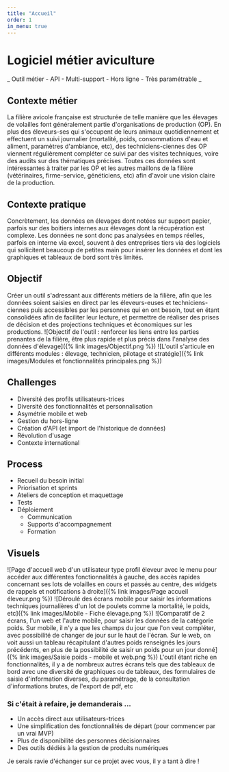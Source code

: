 ```yaml
---
title: "Accueil"
order: 1
in_menu: true
---
```

# Logiciel métier aviculture

_ Outil métier - API - Multi-support - Hors ligne - Très paramétrable _

## Contexte métier

La filière avicole française est structurée de telle manière que les élevages de volailles font généralement partie d'organisations de production (OP). En plus des éleveurs-ses qui s'occupent de leurs animaux quotidiennement et effectuent un suivi journalier (mortalité, poids, consommations d'eau et aliment, paramètres d'ambiance, etc), des techniciens-ciennes des OP viennent régulièrement compléter ce suivi par des visites techniques, voire des audits sur des thématiques précises.
Toutes ces données sont intéressantes à traiter par les OP et les autres maillons de la filière (vétérinaires, firme-service, généticiens, etc) afin d'avoir une vision claire de la production.

## Contexte pratique

Concrètement, les données en élevages dont notées sur support papier, parfois sur des boitiers internes aux élevages dont la récupération est complexe. Les données ne sont donc pas analysées en temps réelles, parfois en interne via excel, souvent à des entreprises tiers via des logiciels qui sollicitent beaucoup de petites main pour insérer les données et dont les graphiques et tableaux de bord sont très limités.

## Objectif

Créer un outil s'adressant aux différents métiers de la filière, afin que les données soient saisies en direct par les éleveurs-euses et techniciens-ciennes puis accessibles par les personnes qui en ont besoin, tout en étant consolidées afin de faciliter leur lecture, et permettre de réaliser des prises de décision et des projections techniques et économiques sur les productions.
![Objectif de l'outil : renforcer les liens entre les parties prenantes de la filière, être plus rapide et plus précis dans l'analyse des données d'élevage]({% link images/Objectif.png %})
![L'outil s'articule en différents modules : élevage, technicien, pilotage et stratégie]({% link images/Modules et fonctionnalités principales.png %})

## Challenges

- Diversité des profils utilisateurs-trices  
- Diversité des fonctionnalités et personnalisation  
- Asymétrie mobile et web  
- Gestion du hors-ligne  
- Création d'API (et import de l'historique de données)  
- Révolution d'usage  
- Contexte international 


## Process
- Recueil du besoin initial
- Priorisation et sprints
- Ateliers de conception et maquettage
- Tests
- Déploiement
  - Communication
  - Supports d'accompagnement
  - Formation

## Visuels
![Page d'accueil web d'un utilisateur type profil éleveur avec le menu pour accéder aux différentes fonctionnalités à gauche, des accès rapides concernant ses lots de volailles en cours et passés au centre, des widgets de rappels et notifications à droite]({% link images/Page accueil éleveur.png %})
![Déroulé des écrans mobile pour saisir les informations techniques journalières d'un lot de poulets comme la mortalité, le poids, etc]({% link images/Mobile - Fiche élevage.png %})
![Comparatif de 2 écrans, l'un web et l'autre mobile, pour saisir les données de la catégorie poids. Sur mobile, il n'y a que les champs du jour que l'on veut compléter, avec possibilité de changer de jour sur le haut de l'écran. Sur le web, on voit aussi un tableau récapitulant d'autres poids renseignés les jours précédents, en plus de la possibilité de saisir un poids pour un jour donné]({% link images/Saisie poids - mobile et web.png %})
L'outil étant riche en fonctionnalités, il y a de nombreux autres écrans tels que des tableaux de bord avec une diversité de graphiques ou de tableaux, des formulaires de saisie d'information diverses, du paramétrage, de la consultation d'informations brutes, de l'export de pdf, etc

### Si c'était à refaire, je demanderais ...
- Un accès direct aux utilisateurs-trices
- Une simplification des fonctionnalités de départ (pour commencer par un vrai MVP)
- Plus de disponibilité des personnes décisionnaires
- Des outils dédiés à la gestion de produits numériques

Je serais ravie d'échanger sur ce projet avec vous, il y a tant à dire ! 